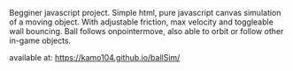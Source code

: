 Begginer javascript project.
Simple html, pure javascript canvas simulation of a moving object.
With adjustable friction, max velocity and toggleable wall bouncing.
Ball follows onpointermove, also able to orbit or follow other in-game objects.

available at: https://kamo104.github.io/ballSim/
